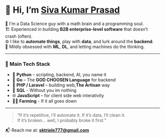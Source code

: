 # 👋 Hi, I’m [Siva Kumar Prasad](https://techonebytwo.com/siv4kumaru)

🧠 I'm a Data Science guy with a math brain and a programming soul.  
🏗️ Experienced in building **B2B enterprise-level software** that doesn’t crash (often).  
⚙️ I like to **automate things**, play with **data**, and lurk around the **backend**.  
🤖 Mildly obsessed with **ML**, **DL**, and letting machines do the thinking.  

---

### 🧰 Main Tech Stack
- 🐍 **Python** – scripting, backend, AI, you name it  
- 🦫  **Go** – The **GOD CHOOSEN Language** for backend
- 🐘 **PHP / Laravel** – building web,**The Artisan** way  
- 🧠 **SQL** - Without you im nothing  
- 🌐 **JavaScript** – for client side web interativity   
- 👨‍🌾 **Farming** - If it all goes down 
---

> “If it’s repetitive, I’ll automate it. If it’s data, I’ll clean it.  
> If it’s broken… well, I probably broke it first.”

📬 Reach me at: **sktriple777@gmail.com**
